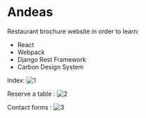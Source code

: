 # Andeas
Restaurant brochure website in order to learn:
* React
* Webpack
* Django Rest Framework
* Carbon Design System

Index:
![1](https://github.com/zcribe/andeas/docs/images/andeas.jpg)

Reserve a table :
![2](https://github.com/zcribe/andeas/docs/images/andeas-reserve.jpg)

Contact forms :
![3](https://github.com/zcribe/andeas/docs/images/andeas-contact.jpg)